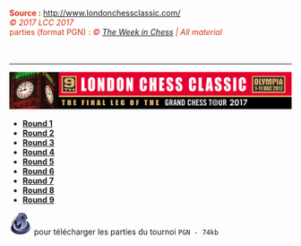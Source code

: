 <font color="#d13416"><b>Source :</b> <a href="http://www.londonchessclassic.com/">http://www.londonchessclassic.com/</a><br>
<i><span role="img" aria-label="copyright icon" data-reactid="890">©</span> 2017 LCC 2017</i><br>parties (format PGN) : <i><span role="img" aria-label="copyright icon" data-reactid="890">©</span> <a href="http://theweekinchess.com/">The Week in Chess</a> | All material</i></font><br>&nbsp;
<br>&nbsp;

---

![](Banner.png "Source : site officiel (http://www.londonchessclassic.com/)")

* [**Round 1**](https://www.evernote.com/shard/s573/sh/d8aef308-352b-4ccb-975f-4089377aa7f9/71763f2df4e6918364406a0668b481ff)
* [**Round 2**](https://www.evernote.com/shard/s573/sh/d8aef308-352b-4ccb-975f-4089377aa7f9/71763f2df4e6918364406a0668b481ff)
* [**Round 3**](https://www.evernote.com/shard/s573/sh/51ef589e-98e6-4ee5-a938-b90971d4a1ba/285d6f3ea952bb808fd9bf9b4ebb6148)
* [**Round 4**](https://www.evernote.com/shard/s573/sh/3c32e8a3-56fd-4096-a4ec-998821b08486/118139f1a81920b415380f317ed6b90b)
* [**Round 5**](https://www.evernote.com/shard/s573/sh/09d1ba01-47e1-4437-a884-3294b5ebfe3e/d149851de0de6a7f0b272671d5b6e2f5)
* [**Round 6**](https://www.evernote.com/shard/s573/sh/d507269c-f5b1-4fe5-8f34-c96842a904e5/25dee3a5c3517e750041c6ba36652dd4)
* [**Round 7**](https://www.evernote.com/shard/s573/sh/19c9c49b-8c7d-41c2-bdbd-276742c2d581/d46a9c42bfc691504a6318ab3103802f)
* [**Round 8**](https://www.evernote.com/shard/s573/sh/81d51234-6964-49aa-ae0e-f44011a05fec/47a8afc3abf0a6be5add367db4b6cb45)
* [**Round 9**](https://www.evernote.com/shard/s573/sh/70e52b1e-ea99-43a7-a966-7f0686e34d07/c1e5419554819231dbc5b3ea0f88e68a)

[![](PGN.png "LCC 2017 Games (PGN format)")](loncc17.pgn) pour télécharger les parties du tournoi  `PGN - 74kb`

